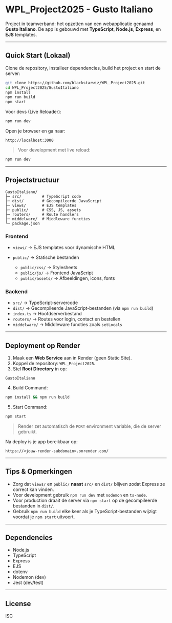 # WPL_Project2025 - Gusto Italiano

Project in teamverband: het opzetten van een webapplicatie genaamd **Gusto Italiano**.
De app is gebouwd met **TypeScript**, **Node.js**, **Express**, en **EJS** templates.

---

## Quick Start (Lokaal)

Clone de repository, installeer dependencies, build het project en start de server:

```bash
git clone https://github.com/blackstarwiz/WPL_Project2025.git
cd WPL_Project2025/GustoItaliano
npm install
npm run build
npm start
```
Voor devs (Live Reloader):
``` bash
npm run dev
```

Open je browser en ga naar:

```
http://localhost:3000
```

> Voor development met live reload:

```bash
npm run dev
```

---

## Projectstructuur

```
GustoItaliano/
├─ src/         # TypeScript code
├─ dist/        # Gecompileerde JavaScript
├─ views/       # EJS templates
├─ public/      # CSS, JS, assets
├─ routers/     # Route handlers
├─ middelware/  # Middleware functies
└─ package.json
```

### Frontend

- `views/` → EJS templates voor dynamische HTML
- `public/` → Statische bestanden

  - `public/css/` → Stylesheets
  - `public/js/` → Frontend JavaScript
  - `public/assets/` → Afbeeldingen, icons, fonts

### Backend

- `src/` → TypeScript-servercode
- `dist/` → Gecompileerde JavaScript-bestanden (via `npm run build`)
- `index.ts` → Hoofdserverbestand
- `routers/` → Routes voor login, contact en bestellen
- `middelware/` → Middleware functies zoals `setLocals`

---

## Deployment op Render

1. Maak een **Web Service** aan in Render (geen Static Site).
2. Koppel de repository: `WPL_Project2025`.
3. Stel **Root Directory** in op:

```
GustoItaliano
```

4. Build Command:

```bash
npm install && npm run build
```

5. Start Command:

```bash
npm start
```

> Render zet automatisch de `PORT` environment variable, die de server gebruikt.

Na deploy is je app bereikbaar op:

```
https://<jouw-render-subdomain>.onrender.com/
```

---

## Tips & Opmerkingen

- Zorg dat `views/` en `public/` **naast** `src/` en `dist/` blijven zodat Express ze correct kan vinden.
- Voor development gebruik `npm run dev` met `nodemon` en `ts-node`.
- Voor production draait de server via `npm start` op de gecompileerde bestanden in `dist/`.
- Gebruik `npm run build` elke keer als je TypeScript-bestanden wijzigt voordat je `npm start` uitvoert.

---

## Dependencies

- Node.js
- TypeScript
- Express
- EJS
- dotenv
- Nodemon (dev)
- Jest (dev/test)

---

## License

ISC
